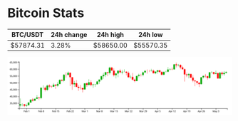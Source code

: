 # Bitcoin Stats

BTC/USDT|24h change|24h high|24h low|
|---|---|---|---|
|$57874.31|3.28%|$58650.00|$55570.35|

<img src="./chart.svg">
